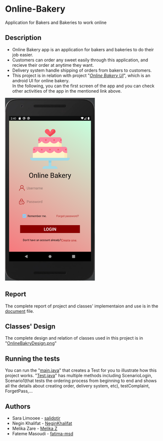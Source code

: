 # Online-Bakery
Application for Bakers and Bakeries to work online

## Description
* Online Bakery app is an application for bakers and bakeries to do their job easier.
* Customers can order any sweet easily through this application, and recieve their order at anytime they want.
* Delivery system handle shipping of orders from bakers to customers.
* This project is in relation with project "[*Online Bakery UI*](https://github.com/salidotir/OnlineBakeryUI)", which is an android UI for online bakery.<br/>In the following, you can the first screen of the app and you can check other activities of the app in the mentioned link above.

<img src="https://github.com/salidotir/OnlineBakeryUI/blob/master/Online%20Bakery%20App%20Design/2_Login.png" height="600">

## Report
The complete report of project and classes' implementaion and use is in the [document](https://github.com/salidotir/Online-Bakery/blob/main/Online%20Bakery%20Report.pdf) file.

## Classes' Design
The complete design and relation of classes used in this project is in "[OnlineBakryDesign.png](https://github.com/salidotir/Online-Bakery/blob/main/OnlineBakeryDesign.png)"

## Running the tests
You can run the "[main.java](https://github.com/salidotir/Online-Bakery/blob/main/src/online/bakery/main.java)" that creates a Test for you to illustrate how this project works. "[Test.java](https://github.com/salidotir/Online-Bakery/blob/main/src/online/bakery/Test.java)" has multiple methods including ScenarioLogin, Scenario1(that tests the ordering process from beginning to end and shows all the details about creating order, delivery system, etc), testComplaint, ForgetPass,...

## Authors
* Sara Limooee - [salidotir](https://github.com/salidotir)
* Negin Khalifat - [NeginKhalifat](https://github.com/NeginKhalifat)
* Melika Zare - [Melika Z](https://github.com/m98z)
* Fateme Masoudi - [fatima-msd](https://github.com/fatima-msd)
